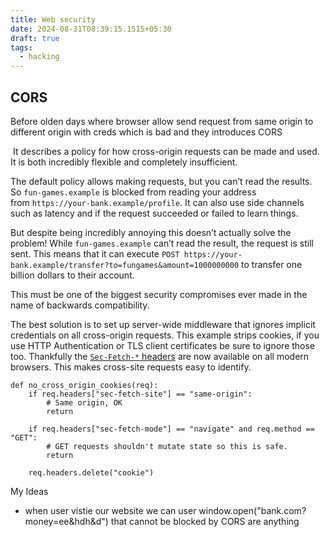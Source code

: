 ```yaml
---
title: Web security
date: 2024-08-31T08:39:15.1515+05:30
draft: true
tags:
  - hacking
---
```


## CORS
Before olden days where browser allow send request from same origin to different origin with creds which is bad and they introduces CORS

 It describes a policy for how cross-origin requests can be made and used. It is both incredibly flexible and completely insufficient.

The default policy allows making requests, but you can’t read the results. So `fun-games.example` is blocked from reading your address from `https://your-bank.example/profile`. It can also use side channels such as latency and if the request succeeded or failed to learn things.

But despite being incredibly annoying this doesn’t actually solve the problem! While `fun-games.example` can’t read the result, the request is still sent. This means that it can execute `POST https://your-bank.example/transfer?to=fungames&amount=1000000000` to transfer one billion dollars to their account.

This must be one of the biggest security compromises ever made in the name of backwards compatibility.

The best solution is to set up server-wide middleware that ignores implicit credentials on all cross-origin requests. This example strips cookies, if you use HTTP Authentication or TLS client certificates be sure to ignore those too. Thankfully the [`Sec-Fetch-*` headers](https://developer.mozilla.org/en-US/docs/Web/HTTP/Headers/Sec-Fetch-Site) are now available on all modern browsers. This makes cross-site requests easy to identify.

```
def no_cross_origin_cookies(req):
	if req.headers["sec-fetch-site"] == "same-origin":
		# Same origin, OK
		return

	if req.headers["sec-fetch-mode"] == "navigate" and req.method == "GET":
		# GET requests shouldn't mutate state so this is safe.
		return

	req.headers.delete("cookie")
```



My Ideas
- when user vistie our website we can user window.open("bank.com?money=ee&hdh&d") that cannot be blocked by CORS are anything